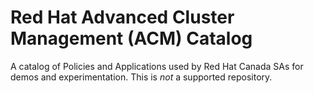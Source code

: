 # Red Hat Advanced Cluster Management (ACM) Catalog

A catalog of Policies and Applications used by Red Hat Canada SAs for demos and experimentation.  This is *not* a supported repository.

